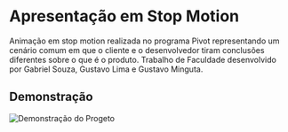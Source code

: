 ﻿# Apresentação em Stop Motion
Animação em stop motion realizada no programa Pivot representando um cenário comum em que o cliente e o desenvolvedor tiram conclusões diferentes sobre o que é o produto.
Trabalho de Faculdade desenvolvido por Gabriel Souza, Gustavo Lima e Gustavo Minguta.

## Demonstração
![Demonstração do Progeto](./trabGGG.gif)
